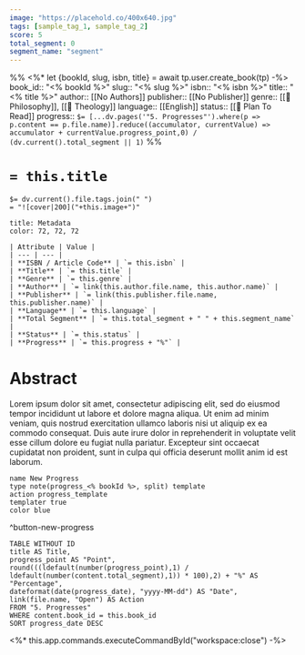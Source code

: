 ```yaml
---
image: "https://placehold.co/400x640.jpg" 
tags: [sample_tag_1, sample_tag_2]
score: 5
total_segment: 0
segment_name: "segment"
---
```

%% 
<%* let {bookId, slug, isbn, title} = await tp.user.create_book(tp) -%>
book_id:: "<% bookId %>"
slug:: "<% slug %>"
isbn:: "<% isbn %>"
title:: "<% title %>"
author:: [[No Authors]]
publisher:: [[No Publisher]]
genre::  [[🎲 Philosophy]],  [[🕌 Theology]]
language::  [[English]]
status:: [[📅 Plan To Read]]
progress:: `$= [...dv.pages('"5. Progresses"').where(p => p.content == p.file.name)].reduce((accumulator, currentValue) => accumulator + currentValue.progress_point,0) / (dv.current().total_segment || 1)`
%%
# `= this.title`
`$= dv.current().file.tags.join(" ")`
<br/>
`= "![cover|200]("+this.image+")"`

```ad-note
title: Metadata
color: 72, 72, 72

| Attribute | Value |
| --- | --- |
| **ISBN / Article Code** | `= this.isbn` |
| **Title** | `= this.title` |
| **Genre** | `= this.genre` |
| **Author** | `= link(this.author.file.name, this.author.name)` |
| **Publisher** | `= link(this.publisher.file.name, this.publisher.name)` |
| **Language** | `= this.language` |
| **Total Segment** | `= this.total_segment + " " + this.segment_name` |
| **Status** | `= this.status` |
| **Progress** | `= this.progress + "%"` |
```

# Abstract

Lorem ipsum dolor sit amet, consectetur adipiscing elit, sed do eiusmod tempor incididunt ut labore et dolore magna aliqua. Ut enim ad minim veniam, quis nostrud exercitation ullamco laboris nisi ut aliquip ex ea commodo consequat. Duis aute irure dolor in reprehenderit in voluptate velit esse cillum dolore eu fugiat nulla pariatur. Excepteur sint occaecat cupidatat non proident, sunt in culpa qui officia deserunt mollit anim id est laborum.

```button
name New Progress
type note(progress_<% bookId %>, split) template
action progress_template
templater true
color blue
```
^button-new-progress

```dataview
TABLE WITHOUT ID 
title AS Title,
progress_point AS "Point",
round(((ldefault(number(progress_point),1) / ldefault(number(content.total_segment),1)) * 100),2) + "%" AS "Percentage",
dateformat(date(progress_date), "yyyy-MM-dd") AS "Date",
link(file.name, "Open") AS Action
FROM "5. Progresses"
WHERE content.book_id = this.book_id
SORT progress_date DESC
```

<%* this.app.commands.executeCommandById("workspace:close") -%>